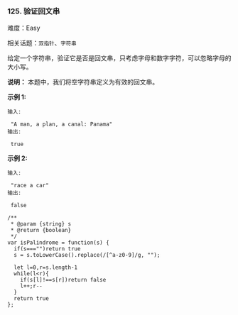 ### 125. 验证回文串

难度：Easy

相关话题：`双指针`、`字符串`

给定一个字符串，验证它是否是回文串，只考虑字母和数字字符，可以忽略字母的大小写。



**说明：** 本题中，我们将空字符串定义为有效的回文串。



**示例 1:** 





```
输入:

 "A man, a plan, a canal: Panama"
输出:

 true

```


**示例 2:** 





```
输入:

 "race a car"
输出:

 false

```



```
/**
 * @param {string} s
 * @return {boolean}
 */
var isPalindrome = function(s) {
  if(s==="")return true
  s = s.toLowerCase().replace(/[^a-z0-9]/g, "");

  let l=0,r=s.length-1
  while(l<r){
    if(s[l]!==s[r])return false
    l++;r--
  }
  return true
};



```

